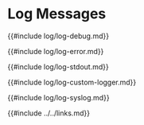 # Log Messages

{{#include log/log-debug.md}}

{{#include log/log-error.md}}

{{#include log/log-stdout.md}}

{{#include log/log-custom-logger.md}}

{{#include log/log-syslog.md}}

{{#include ../../links.md}}
